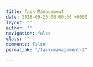 ```yaml
---
title: Task Management
date: 2018-09-26 00:00:00 +0000
layout: ''
author: ''
navigation: false
class: ''
comments: false
permalink: "/task-management-2"

---
```

